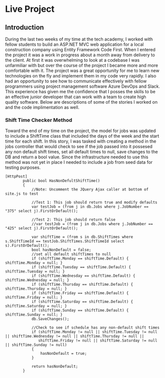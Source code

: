 # Live Project
## Introduction

During the last two weeks of my time at the tech academy, I worked with fellow students to build an ASP.NET MVC web application for a local construction company using Entity Framework Code First.  When I entered the project it was a work in progress about a month away from delivery to the client.  At first it was overwhelming to look at a codebase I was unfarmiliar with but over the course of the project I became more and more comfortable with it.  The project was a great opportunity for me to learn new technologies on the fly and implement them in my code very rapidly.  I also had an opportunity to see how to communicate effectively with fellow programmers using project management software Azure DevOps and Slack.  This experience has given me the confidence that I posses the skills to be an effective junior developer that can work with a team to create high quality software.  Below are descriptions of some of the stories I worked on and the code implimentation as well.

### Shift Time Checker Method

Toward the end of my time on the project, the model for jobs was updated to include a ShiftTime class that included the days of the week and the start time for each shift.  In this story, I was tasked with creating a method in the jobs controller that would check to see if the job passed into it possesed any non default shift times, set all default times to null, save changes to the DB and return a bool value.  Since the infrastructure needed to use this method was not yet in place I needed to include a job from seed data for testing purposes.

```
[HttpPost]
        public bool HasNonDefultShiftTime()
        {
            //Note: Uncomment the JQuery Ajax caller at bottom of site.js to test

            //Test 1: This job should return true and modify defaults
            var testJob = (from j in db.Jobs where j.JobNumber == "375" select j).FirstOrDefault();

            //Test 2: This job should return false  
            //var testJob = (from j in db.Jobs where j.JobNumber == "425" select j).FirstOrDefault();

            var shiftTime = (from s in db.ShiftTimes where s.ShiftTimeId == testJob.ShiftTimes.ShiftTimeId select s).FirstOrDefault();
            bool hasNonDefault = false;           
            //set all default shiftTimes to null
            if (shiftTime.Monday == shiftTime.Default) { shiftTime.Monday = null; }
            if (shiftTime.Tuesday == shiftTime.Default) { shiftTime.Tuesday = null; }
            if (shiftTime.Wednesday == shiftTime.Default) { shiftTime.Wednesday = null; }
            if (shiftTime.Thursday == shiftTime.Default) { shiftTime.Thursday = null; }
            if (shiftTime.Friday == shiftTime.Default) { shiftTime.Friday = null; }
            if (shiftTime.Saturday == shiftTime.Default) { shiftTime.Saturday = null; }
            if (shiftTime.Sunday == shiftTime.Default) { shiftTime.Sunday = null; }
            db.SaveChanges();
            
            //Check to see if schedule has any non-default shift times
            if (shiftTime.Monday != null || shiftTime.Tuesday != null || shiftTime.Wednesday != null || shiftTime.Thursday != null ||
               shiftTime.Friday != null || shiftTime.Saturday != null || shiftTime.Sunday != null)
            {
                hasNonDefault = true;
            }

            return hasNonDefault;
        }
```
